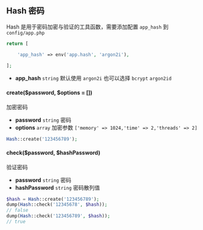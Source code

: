 ## Hash 密码

Hash 是用于密码加密与验证的工具函数，需要添加配置 `app_hash` 到 `config/app.php`

```php
return [

    'app_hash' => env('app.hash', 'argon2i'),
    
];
```

- **app_hash** `string` 默认使用 `argon2i` 也可以选择 `bcrypt` `argon2id`

#### create($password, $options = [])

加密密码

- **password** `string` 密码
- **options** `array` 加密参数 `['memory' => 1024,'time' => 2,'threads' => 2]`

```php
Hash::create('123456789');
```

#### check($password, $hashPassword)

验证密码

- **password** `string` 密码
- **hashPassword** `string` 密码散列值

```php
$hash = Hash::create('123456789');
dump(Hash::check('12345678', $hash));
// false
dump(Hash::check('123456789', $hash));
// true
```